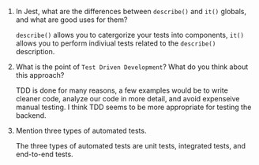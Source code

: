 1. In Jest, what are the differences between `describe()` and `it()` globals, and what are good uses for them?

    `describe()` allows you to catergorize your tests into components, `it()` allows you to perform indiviual tests related to the `describe()` description.  

1. What is the point of `Test Driven Development`? What do you think about this approach?

    TDD is done for many reasons, a few examples would be to write cleaner code, analyze our code in more detail, and avoid expenseive manual testing. I think TDD seems to be more appropriate for testing the backend.

1. Mention three types of automated tests.

    The three types of automated tests are unit tests, integrated tests, and end-to-end tests.